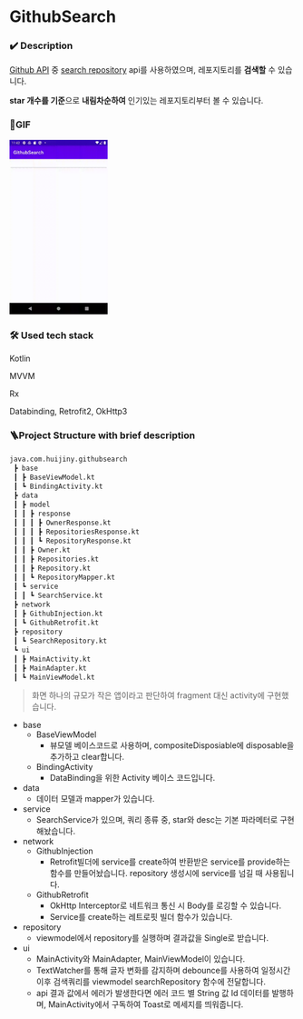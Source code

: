 # GithubSearch

### ✔️ Description

[Github API](https://docs.github.com/en/rest) 중 [search repository](https://docs.github.com/en/rest/reference/search#search-repositories) api를 사용하였으며, 레포지토리를 **검색할** 수 있습니다.

**star 개수를 기준**으로 **내림차순하여** 인기있는 레포지토리부터 볼 수 있습니다.



### 📱GIF

<img src="README.assets/screengif.gif" alt="screengif" style="zoom:30%;" />



### 🛠 Used tech stack

Kotlin

MVVM

Rx

Databinding, Retrofit2, OkHttp3



### 🪜Project Structure with brief description

```defalut
java.com.huijiny.githubsearch
 ┣ base
 ┃ ┣ BaseViewModel.kt
 ┃ ┗ BindingActivity.kt
 ┣ data
 ┃ ┣ model
 ┃ ┃ ┣ response
 ┃ ┃ ┃ ┣ OwnerResponse.kt
 ┃ ┃ ┃ ┣ RepositoriesResponse.kt
 ┃ ┃ ┃ ┗ RepositoryResponse.kt
 ┃ ┃ ┣ Owner.kt
 ┃ ┃ ┣ Repositories.kt
 ┃ ┃ ┣ Repository.kt
 ┃ ┃ ┗ RepositoryMapper.kt
 ┃ ┗ service
 ┃ ┃ ┗ SearchService.kt
 ┣ network
 ┃ ┣ GithubInjection.kt
 ┃ ┗ GithubRetrofit.kt
 ┣ repository
 ┃ ┗ SearchRepository.kt
 ┗ ui
 ┃ ┣ MainActivity.kt
 ┃ ┣ MainAdapter.kt
 ┃ ┗ MainViewModel.kt
```

> 화면 하나의 규모가 작은 앱이라고 판단하여 fragment 대신 activity에 구현했습니다.

- base 
  - BaseViewModel
    - 뷰모델 베이스코드로 사용하며, compositeDisposiable에 disposable을 추가하고 clear합니다.
  - BindingActivity 
    - DataBinding을 위한 Activity 베이스 코드입니다. 
- data
  - 데이터 모델과 mapper가 있습니다.
- service
  - SearchService가 있으며, 쿼리 종류 중, star와 desc는 기본 파라메터로 구현해놨습니다.
- network
  - GithubInjection
    - Retrofit빌더에 service를 create하여 반환받은 service를 provide하는 함수를 만들어놨습니다. repository 생성시에 service를 넘길 때 사용됩니다.
  - GithubRetrofit
    - OkHttp Interceptor로 네트워크 통신 시 Body를 로깅할 수 있습니다.
    - Service를 create하는 레트로핏 빌더 함수가 있습니다.
- repository
  - viewmodel에서 repository를 실행하며 결과값을 Single로 받습니다.
- ui
  - MainActivity와 MainAdapter, MainViewModel이 있습니다.
  - TextWatcher를 통해 글자 변화를 감지하며 debounce를 사용하여 일정시간 이후 검색쿼리를 viewmodel searchRepository 함수에 전달합니다.
  - api 결과 값에서 에러가 발생한다면 에러 코드 별 String 값 Id 데이터를 발행하며, MainActivity에서 구독하여 Toast로 메세지를 띄워줍니다.







